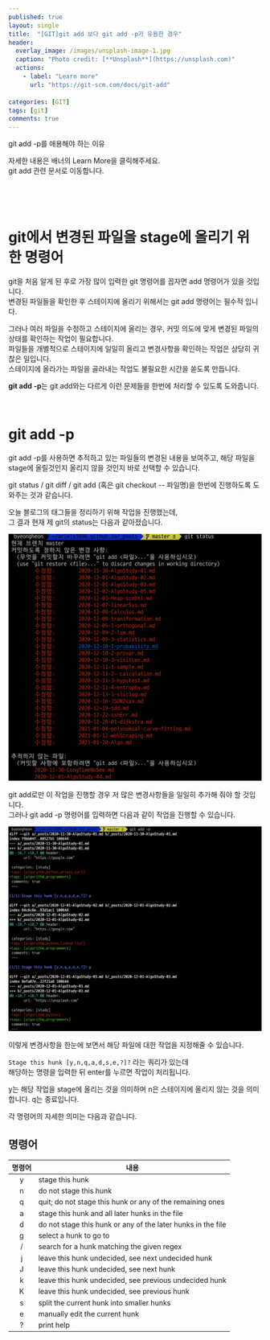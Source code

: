 ```yaml
---
published: true
layout: single
title:  "[GIT]git add 보다 git add -p가 유용한 경우"
header:
  overlay_image: /images/unsplash-image-1.jpg
  caption: "Photo credit: [**Unsplash**](https://unsplash.com)"
  actions:
    - label: "Learn more"
      url: "https://git-scm.com/docs/git-add"
      
categories: [GIT]
tags: [git]
comments: true
---
```


git add -p를 애용해야 하는 이유

자세한 내용은 배너의 Learn More을 클릭해주세요.  
git add 관련 문서로 이동합니다. 

&nbsp;

&nbsp;

# git에서 변경된 파일을 stage에 올리기 위한 명령어

git을 처음 알게 된 후로 가장 많이 입력한 git 명령어를 꼽자면 add 명령어가 있을 것입니다.  
변경된 파일들을 확인한 후 스테이지에 올리기 위해서는 git add 명령어는 필수적 입니다.  

그러나 여러 파일을 수정하고 스테이지에 올리는 경우, 커밋 의도에 맞게 변경된 파일의 상태를 확인하는 작업이 필요합니다.  
파일들을 개별적으로 스테이지에 일일히 올리고 변경사항을 확인하는 작업은 상당히 귀찮은 일입니다.  
스테이지에 올라가는 파일을 골라내는 작업도 불필요한 시간을 쏟도록 만듭니다.  

**git add -p**는 git add와는 다르게 이런 문제들을 한번에 처리할 수 있도록 도와줍니다.  

&nbsp;


# git add -p

git add -p를 사용하면 추적하고 있는 파일들의 변경된 내용을 보여주고, 해당 파일을 stage에 올릴것인지 올리지 않을 것인지 바로 선택할 수 있습니다.  

git status / git diff / git add (혹은 git checkout -- 파일명)을 한번에 진행하도록 도와주는 것과 같습니다.  

오늘 블로그의 태그들을 정리하기 위해 작업을 진행했는데,  
그 결과 현재 제 git의 status는 다음과 같아졌습니다.

![](/images/2021-01/git_add_p/1.png)

git add로만 이 작업을 진행할 경우 저 많은 변경사항들을 일일히 추가해 줘야 할 것입니다.  
그러나 git add -p 명령어를 입력하면 다음과 같이 작업을 진행할 수 있습니다. 

![](/images/2021-01/git_add_p/2.png) 

이렇게 변경사항을 한눈에 보면서 해당 파일에 대한 작업을 지정해줄 수 있습니다. 

 `Stage this hunk [y,n,q,a,d,s,e,?]?` 라는 쿼리가 있는데  
 해당하는 명령을 입력한 뒤 enter를 누르면 작업이 처리됩니다.  
 
 y는 해당 작업을 stage에 올리는 것을 의미하며 n은 스테이지에 올리지 않는 것을 의미합니다. q는 종료입니다.  

 각 명령어의 자세한 의미는 다음과 같습니다.  

## 명령어 

| 명령어 | 내용 |
|:---:|---|
|y | stage this hunk |
|n | do not stage this hunk|
|q | quit; do not stage this hunk or any of the remaining ones|
|a | stage this hunk and all later hunks in the file|
|d | do not stage this hunk or any of the later hunks in the file|
|g | select a hunk to go to|
|/ | search for a hunk matching the given regex|
|j | leave this hunk undecided, see next undecided hunk|
|J | leave this hunk undecided, see next hunk|
|k | leave this hunk undecided, see previous undecided hunk|
|K | leave this hunk undecided, see previous hunk|
|s | split the current hunk into smaller hunks|
|e | manually edit the current hunk|
|? | print help|
